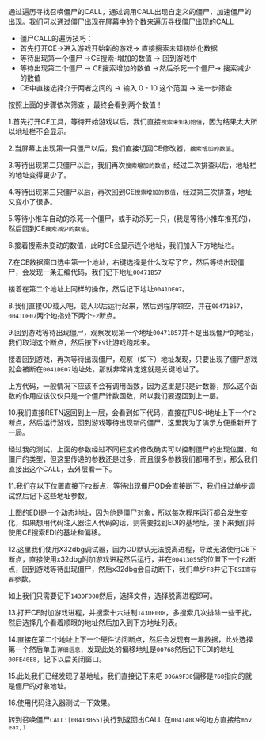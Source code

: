 通过遍历寻找召唤僵尸的CALL，通过调用CALL出现自定义的僵尸，加速僵尸的出现。我们可以通过僵尸出现在屏幕中的个数来遍历寻找僵尸出现的CALL

 - 僵尸CALL的遍历技巧：
 - 首先打开CE->进入游戏开始新的游戏-> 直接搜索未知初始化数据
 - 等待出现第一个僵尸 ->CE搜索-增加的数值 -> 回到游戏中
 - 等待出现第二个僵尸 -> CE搜索增加的数值 ->然后杀死一个僵尸-> 搜索减少的数值
 - CE中直接选择介于两者之间的 -> 输入 0 - 10 这个范围 -> 进一步筛查

按照上面的步骤依次筛查 ，最终会看到两个数值！

1.首先打开CE工具，等待开始游戏以后，我们直接`搜索未知初始值`，因为结果太大所以地址栏不会显示。

[](/image/1379525-20190721181706642-315892928.png)
 

2.当屏幕上出现第一只僵尸以后，我们直接切回CE修改器，`搜索增加的数值`。

[](/image/1379525-20190721181833239-692785553.png)

3.等待出现第二只僵尸以后，我们再次`搜索增加的数值`，经过二次排查以后，地址栏的地址变得更少了。

[](/image/1379525-20190721181949764-489542245.png)

4.等待出现第三只僵尸以后，再次回到CE`搜索增加的数值`，经过第三次排查，地址又变小了很多。

[](/image/1379525-20190721184117673-779724945.png)

5.等待小推车自动的杀死一个僵尸，或手动杀死一只，(我是等待小推车推死的)，然后回到CE`搜索减少的数值`。

[](/image/1379525-20190721184241694-678238768.png)

6.接着搜索未变动的数值，此时CE会显示连个地址，我们加入下方地址栏。

[](/image/1379525-20190721184424049-689030984.png)

7.在CE数据窗口选中第一个地址，右键选择是什么改写了它，然后等待出现僵尸，会发现一条汇编代码，我们记下地址`00471B57`

[](/image/1379525-20190721184558624-1900288811.png)

接着在第二个地址上同样的操作，然后记下地址`0041DE07`。

[](/image/1379525-20190721185024904-366773202.png)

8.我们直接OD载入吧，载入以后运行起来，然后到程序领空，并在`00471B57`，`0041DE07`两个地指处下两个`F2`断点。

[](/image/1379525-20190721185636704-1562498896.png)

9.回到游戏等待出现僵尸，观察发现第一个地址`00471B57`并不是出现僵尸的地址，我们取消这个断点，然后按下`F9`让游戏跑起来。

[](/image/1379525-20190721185827964-141379076.png)

接着回到游戏，再次等待出现僵尸，观察（如下）地址发现，只要出现了僵尸游戏就会被断在`0041DE07`地址处，那就非常肯定这就是关键地址了。

[](/image/1379525-20190721194110622-108409459.png)

上方代码，一般情况下应该不会有调用函数，因为这里是只是计数器，那么这个函数的作用应该仅仅只是一个僵尸计数函数，所以我们要返回到上一层。


10.我们直接RETN返回到上一层，会看到如下代码，直接在PUSH地址上下一个`F2`断点，然后运行游戏，回到游戏等待出现新的僵尸，这里我为了演示方便重新开了一局。

[](/image/1379525-20190721195213245-908948465.png)

经过我的测试，上面的参数经过不同程度的修改确实可以控制僵尸的出现位置，和僵尸的类型，但这里传递的参数还是过多，而且很多参数我们都用不到，那么我们直接出这个CALL，去外层看一下。

11.我们在以下位置直接下`F2`断点，等待出现僵尸OD会直接断下，我们经过单步调试然后记下这些地址参数。

[](/image/1379525-20190721201511199-122567822.png)

上图的EDI是一个动态地址，因为他是僵尸对象，所以每次程序运行都会发生变化，如果想用代码注入器注入代码的话，则需要找到EDI的基地址，接下来我们将使用CE搜索EDI的基址和偏移。

12.这里我们使用X32dbg调试器，因为OD默认无法脱离进程，导致无法使用CE下断点，直接使用x32dbg附加游戏进程然后运行，并在`00413055`的位置下一个`F2`断点，回到游戏等待出现僵尸，然后x32dbg会自动断下，我们单步`F8`并记下`ESI寄存器`参数。

[](/image/1379525-20190722154956545-620138970.png)

如上我们只需要记下`143DF008`然后，选择文件，选择脱离进程即可。

13.打开CE附加游戏进程，并搜索十六进制`143DF008`，多搜索几次排除一些干扰，然后选择几个看着顺眼的地址然后加入到下方地址列表。

[](/image/1379525-20190722155315240-47445542.png)

14.直接在第二个地址上下一个硬件访问断点，然后会发现有一堆数据，此处选择第一个然后单击`详细信息`，发现此处的偏移地址是`00768`然后记下EDI的地址`00FE40E8`，记下以后关闭窗口。

[](/image/1379525-20190722155829215-810393328.png)

15.此处我们已经发现了基地址，我们直接记下来吧 `006A9F38`偏移是`768`指向的就是僵尸的对象地址。

[](/image/1379525-20190722160319499-1063870551.png)

16.使用代码注入器测试一下效果。

[](/image/1379525-20190722161259922-1265225549.png)

转到召唤僵尸`CALL:[00413055]`执行到返回出CALL 在`004140C9`的地方直接给`mov eax,1`
